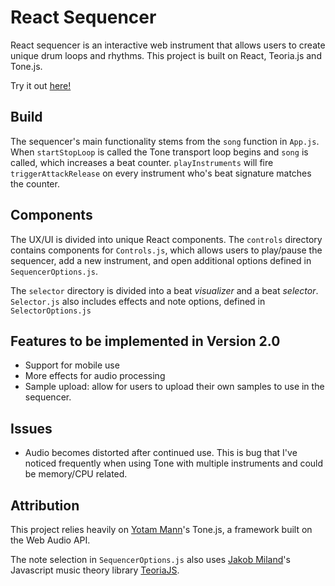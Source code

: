 # React Sequencer
React sequencer is an interactive web instrument that allows users to create unique drum loops and rhythms. This project is built on React, Teoria.js and Tone.js.

Try it out [here!](https://jaqarrick.github.io/react-sequencer/)

## Build
The sequencer's main functionality stems from the ```song``` function in ```App.js```. When ```startStopLoop``` is called the Tone transport loop begins and ```song``` is called, which increases a beat counter. ```playInstruments``` will fire ```triggerAttackRelease``` on every instrument who's beat signature matches the counter. 

## Components
The UX/UI is divided into unique React components. The  ```controls``` directory contains components for ```Controls.js```, which allows users to play/pause the sequencer, add a new instrument, and open additional options defined in ```SequencerOptions.js```. 

The ```selector``` directory is divided into a beat *visualizer* and a beat *selector*. ```Selector.js``` also includes effects and note options, defined in ```SelectorOptions.js```

## Features to be implemented in Version 2.0
- Support for mobile use
- More effects for audio processing
- Sample upload: allow for users to upload their own samples to use in the sequencer.

## Issues
- Audio becomes distorted after continued use. This is bug that I've noticed frequently when using Tone with multiple instruments and could be memory/CPU related. 

## Attribution 
This project relies heavily on [Yotam Mann](https://github.com/tambien)'s Tone.js, a framework built on the Web Audio API. 

The note selection in ```SequencerOptions.js``` also uses [Jakob Miland](https://github.com/saebekassebil)'s Javascript music theory library [TeoriaJS](https://github.com/saebekassebil/teoria).

